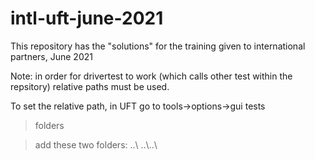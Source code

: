 # intl-uft-june-2021
This repository has the "solutions" for the training given to international partners, June 2021

Note: in order for drivertest to work (which calls other test within the repsitory) relative paths must be used.

To set the relative path, in UFT go to tools->options->gui tests

> folders

> add these two folders: 
> ..\\
> ..\\..\\

